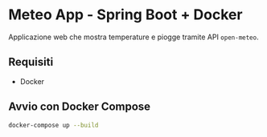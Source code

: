 # Meteo App - Spring Boot + Docker

Applicazione web che mostra temperature e piogge tramite API `open-meteo`.

## Requisiti

- Docker

## Avvio con Docker Compose

```bash
docker-compose up --build